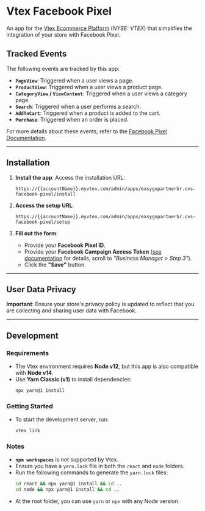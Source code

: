# Vtex Facebook Pixel

An app for the [Vtex Ecommerce Platform](https://vtex.com/us-en) (_NYSE: VTEX_) that simplifies the integration of your store with Facebook Pixel.

## Tracked Events

The following events are tracked by this app:

- **`PageView`**: Triggered when a user views a page.
- **`ProductView`**: Triggered when a user views a product page.
- **`CategoryView` / `ViewContent`**: Triggered when a user views a category page.
- **`Search`**: Triggered when a user performs a search.
- **`AddToCart`**: Triggered when a product is added to the cart.
- **`Purchase`**: Triggered when an order is placed.

For more details about these events, refer to the [Facebook Pixel Documentation](https://developers.facebook.com/docs/facebook-pixel/api-reference).

---

## Installation

1. **Install the app**:
   Access the installation URL:

    ```plaintext
    https://{{accountName}}.myvtex.com/admin/apps/easygopartnerbr.cvs-facebook-pixel/install
    ```

2. **Access the setup URL**:

    ```plaintext
    https://{{accountName}}.myvtex.com/admin/apps/easygopartnerbr.cvs-facebook-pixel/setup
    ```

3. **Fill out the form**:
    - Provide your **Facebook Pixel ID**.
    - Provide your **Facebook Campaign Access Token** ([see documentation](https://developers.facebook.com/docs/marketing-api/conversions-api/get-started/?locale=en_US#access-token) for details, scroll to _"Business Manager > Step 3"_).
    - Click the **"Save"** button.

---

## User Data Privacy

**Important**: Ensure your store's privacy policy is updated to reflect that you are collecting and sharing user data with Facebook.

---

## Development

### Requirements

- The Vtex environment requires **Node v12**, but this app is also compatible with **Node v14**.
- Use **Yarn Classic (v1)** to install dependencies:
    ```sh
    npx yarn@1 install
    ```

### Getting Started

- To start the development server, run:
    ```sh
    vtex link
    ```

### Notes

- **`npm workspaces`** is not supported by Vtex.
- Ensure you have a `yarn.lock` file in both the `react` and `node` folders.
- Run the following commands to generate the `yarn.lock` files:
    ```sh
    cd react && npx yarn@1 install && cd ..
    cd node && npx yarn@1 install && cd ..
    ```
- At the root folder, you can use `yarn` or `npx` with any Node version.
